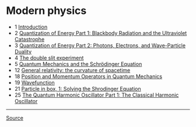 # Modern physics

- 1 [Introduction](introduction)
- 2 [Quantization of Energy Part 1: Blackbody Radiation and the Ultraviolet Catastrophe](quantization-energy-blackbody-radiation-ultraviolet-catastrophe)
- 3 [Quantization of Energy Part 2: Photons, Electrons, and Wave-Particle Duality](quantization-energy-photon-electron-wave-particle-duality)
- 4 [The double slit experiment](double-slit-experiment)
- 5 [Quantum Mechanics and the Schrödinger Equation](quantum-mechanics-schrodinger-equation)
- 12 [General relativity: the curvature of spacetime](general-relativity-spacetime-curvature)
- 18 [Position and Momentum Operators in Quantum Mechanics](position-momentum-operators)
- 19 [Wavefunction](wavefunction)
- 21 [Particle in box, 1: Solving the Shrodinger Equation](particle-in-box-1)
- 25 [The Quantum Harmonic Oscillator Part 1: The Classical Harmonic Oscillator](quantum-harmonic-oscillator-1)

---

[Source](https://www.youtube.com/watch?v=H0m97YJavH4&list=PLybg94GvOJ9FAFBqQGf5-4YbfKpWbJtGn&index=1)